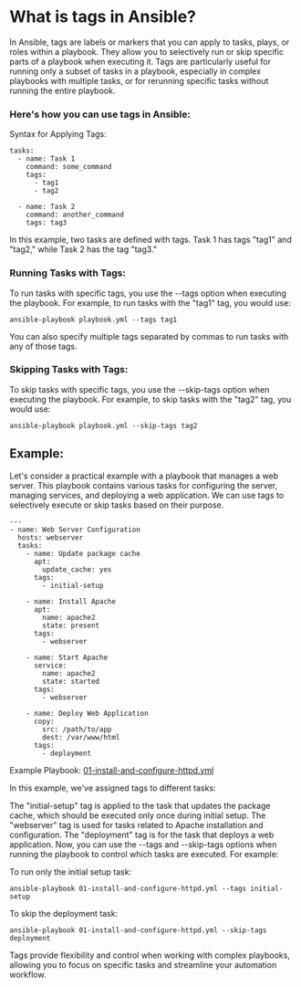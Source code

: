 # What is tags in Ansible?

In Ansible, tags are labels or markers that you can apply to tasks, plays, or roles within a playbook. They allow you to selectively run or skip specific parts of a playbook when executing it. Tags are particularly useful for running only a subset of tasks in a playbook, especially in complex playbooks with multiple tasks, or for rerunning specific tasks without running the entire playbook.

### Here's how you can use tags in Ansible:

Syntax for Applying Tags:

```
tasks:
  - name: Task 1
    command: some_command
    tags:
      - tag1
      - tag2

  - name: Task 2
    command: another_command
    tags: tag3
```

In this example, two tasks are defined with tags. Task 1 has tags "tag1" and "tag2," while Task 2 has the tag "tag3."

### Running Tasks with Tags:
To run tasks with specific tags, you use the --tags option when executing the playbook. For example, to run tasks with the "tag1" tag, you would use:

```
ansible-playbook playbook.yml --tags tag1
```

You can also specify multiple tags separated by commas to run tasks with any of those tags.

### Skipping Tasks with Tags:
To skip tasks with specific tags, you use the --skip-tags option when executing the playbook. For example, to skip tasks with the "tag2" tag, you would use:
```
ansible-playbook playbook.yml --skip-tags tag2
```

## Example:

Let's consider a practical example with a playbook that manages a web server. This playbook contains various tasks for configuring the server, managing services, and deploying a web application. We can use tags to selectively execute or skip tasks based on their purpose.

```
---
- name: Web Server Configuration
  hosts: webserver
  tasks:
    - name: Update package cache
      apt:
        update_cache: yes
      tags:
        - initial-setup

    - name: Install Apache
      apt:
        name: apache2
        state: present
      tags:
        - webserver

    - name: Start Apache
      service:
        name: apache2
        state: started
      tags:
        - webserver

    - name: Deploy Web Application
      copy:
        src: /path/to/app
        dest: /var/www/html
      tags:
        - deployment
```
Example Playbook: [01-install-and-configure-httpd.yml](01-install-and-configure-httpd.yml)

In this example, we've assigned tags to different tasks:

The "initial-setup" tag is applied to the task that updates the package cache, which should be executed only once during initial setup.
The "webserver" tag is used for tasks related to Apache installation and configuration.
The "deployment" tag is for the task that deploys a web application.
Now, you can use the --tags and --skip-tags options when running the playbook to control which tasks are executed. For example:

To run only the initial setup task:

```
ansible-playbook 01-install-and-configure-httpd.yml --tags initial-setup
```

To skip the deployment task:

```
ansible-playbook 01-install-and-configure-httpd.yml --skip-tags deployment
```

Tags provide flexibility and control when working with complex playbooks, allowing you to focus on specific tasks and streamline your automation workflow.
